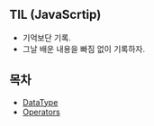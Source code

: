 ## TIL (JavaScrtip)

- 기억보단 기록.
- 그날 배운 내용을 빠짐 없이 기록하자.

## 목차

- [DataType](https://github.com/yhpark0728/DreamCoding-JavaScript_Mastery/1.DataType/DataType.md)
- [Operators](https://github.com/yhpark0728/DreamCoding-JavaScript_Mastery/2.Operators/Operators.md)

